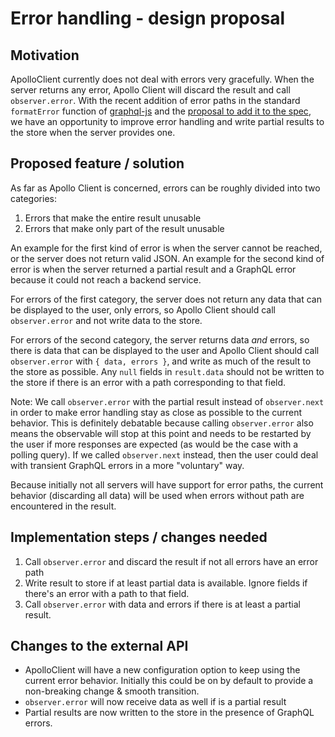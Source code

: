 # Error handling - design proposal

## Motivation

ApolloClient currently does not deal with errors very gracefully. When the server returns any error, Apollo Client will discard the result and call `observer.error`. With the recent addition of error paths in the standard `formatError` function of [graphql-js](https://github.com/graphql/graphql-js/pull/561) and the [proposal to add it to the spec](https://github.com/facebook/graphql/pull/230), we have an opportunity to improve error handling and write partial results to the store when the server provides one.

## Proposed feature / solution

As far as Apollo Client is concerned, errors can be roughly divided into two categories:

1. Errors that make the entire result unusable
2. Errors that make only part of the result unusable

An example for the first kind of error is when the server cannot be reached, or the server does not return valid JSON. An example for the second kind of error is when the server returned a partial result and a GraphQL error because it could not reach a backend service.

For errors of the first category, the server does not return any data that can be displayed to the user, only errors, so Apollo Client should call `observer.error` and not write data to the store.

For errors of the second category, the server returns data _and_ errors, so there is data that can be displayed to the user and Apollo Client should call `observer.error` with `{ data, errors }`, and write as much of the result to the store as possible. Any `null` fields in `result.data` should not be written to the store if there is an error with a path corresponding to that field.

Note: We call `observer.error` with the partial result instead of `observer.next` in order to make error handling stay as close as possible to the current behavior. This is definitely debatable because calling `observer.error` also means the observable will stop at this point and needs to be restarted by the user if more responses are expected (as would be the case with a polling query). If we called `observer.next` instead, then the user could deal with transient GraphQL errors in a more "voluntary" way.

Because initially not all servers will have support for error paths, the current behavior (discarding all data) will be used when errors without path are encountered in the result.

## Implementation steps / changes needed

1. Call `observer.error` and discard the result if not all errors have an error path
2. Write result to store if at least partial data is available. Ignore fields if there's an error with a path to that field.
3. Call `observer.error` with data and errors if there is at least a partial result.

## Changes to the external API

* ApolloClient will have a new configuration option to keep using the current error behavior. Initially this could be on by default to provide a non-breaking change & smooth transition.
* `observer.error` will now receive data as well if is a partial result
* Partial results are now written to the store in the presence of GraphQL errors.
